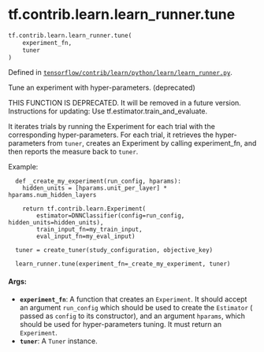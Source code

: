 <div itemscope itemtype="http://developers.google.com/ReferenceObject">
<meta itemprop="name" content="tf.contrib.learn.learn_runner.tune" />
<meta itemprop="path" content="Stable" />
</div>

# tf.contrib.learn.learn_runner.tune

``` python
tf.contrib.learn.learn_runner.tune(
    experiment_fn,
    tuner
)
```



Defined in [`tensorflow/contrib/learn/python/learn/learn_runner.py`](/code/stable/tensorflow/contrib/learn/python/learn/learn_runner.py).

Tune an experiment with hyper-parameters. (deprecated)

THIS FUNCTION IS DEPRECATED. It will be removed in a future version.
Instructions for updating:
Use tf.estimator.train_and_evaluate.

It iterates trials by running the Experiment for each trial with the
corresponding hyper-parameters. For each trial, it retrieves the
hyper-parameters from `tuner`, creates an Experiment by calling experiment_fn,
and then reports the measure back to `tuner`.

Example:
```
  def _create_my_experiment(run_config, hparams):
    hidden_units = [hparams.unit_per_layer] * hparams.num_hidden_layers

    return tf.contrib.learn.Experiment(
        estimator=DNNClassifier(config=run_config, hidden_units=hidden_units),
        train_input_fn=my_train_input,
        eval_input_fn=my_eval_input)

  tuner = create_tuner(study_configuration, objective_key)

  learn_runner.tune(experiment_fn=_create_my_experiment, tuner)
```
#### Args:

* <b>`experiment_fn`</b>: A function that creates an `Experiment`. It should accept an
    argument `run_config` which should be used to create the `Estimator` (
    passed as `config` to its constructor), and an argument `hparams`, which
    should be used for hyper-parameters tuning. It must return an
    `Experiment`.
* <b>`tuner`</b>: A `Tuner` instance.